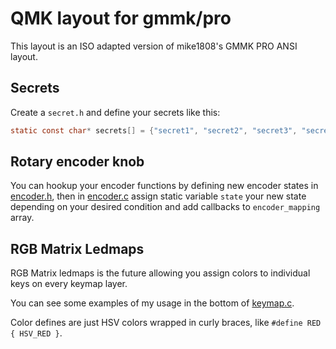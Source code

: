 QMK layout for gmmk/pro
=======================

This layout is an ISO adapted version of mike1808's GMMK PRO ANSI layout.

## Secrets
Create a `secret.h` and define your secrets like this:

```c
static const char* secrets[] = {"secret1", "secret2", "secret3", "secret4", "secret5"};
```

## Rotary encoder knob
You can hookup your encoder functions by defining new encoder states in [encoder.h](./encoder.h), then in [encoder.c](./encoder.c) assign static variable `state` your new state depending on your desired condition and add callbacks to `encoder_mapping` array. 

## RGB Matrix Ledmaps
RGB Matrix ledmaps is the future allowing you assign colors to individual keys on every keymap layer. 

You can see some examples of my usage in the bottom of [keymap.c](./keymap.c).

Color defines are just HSV colors wrapped in curly braces, like `#define RED { HSV_RED }`.
